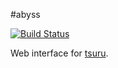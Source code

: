 #abyss

[![Build Status](https://secure.travis-ci.org/globocom/abyss.png?branch=master)](http://travis-ci.org/globocom/abyss)

Web interface for [tsuru](https://github.com/timeredbull/tsuru).
